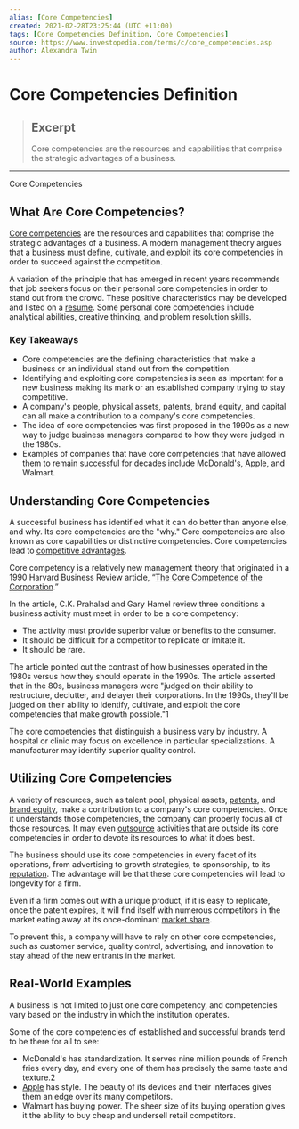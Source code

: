 ```yaml
---
alias: [Core Competencies]
created: 2021-02-28T23:25:44 (UTC +11:00)
tags: [Core Competencies Definition, Core Competencies]
source: https://www.investopedia.com/terms/c/core_competencies.asp
author: Alexandra Twin
---
```


# Core Competencies Definition

> ## Excerpt
> Core competencies are the resources and capabilities that comprise the strategic advantages of a business.

---

Core Competencies
## What Are Core Competencies?

[Core competencies](https://www.investopedia.com/terms/c/core-competency.asp) are the resources and capabilities that comprise the strategic advantages of a business. A modern management theory argues that a business must define, cultivate, and exploit its core competencies in order to succeed against the competition.

A variation of the principle that has emerged in recent years recommends that job seekers focus on their personal core competencies in order to stand out from the crowd. These positive characteristics may be developed and listed on a [resume](https://www.investopedia.com/articles/financialcareers/10/investment-banking-resume.asp). Some personal core competencies include analytical abilities, creative thinking, and problem resolution skills.

### Key Takeaways

-   Core competencies are the defining characteristics that make a business or an individual stand out from the competition.
-   Identifying and exploiting core competencies is seen as important for a new business making its mark or an established company trying to stay competitive.
-   A company's people, physical assets, patents, brand equity, and capital can all make a contribution to a company's core competencies.
-   The idea of core competencies was first proposed in the 1990s as a new way to judge business managers compared to how they were judged in the 1980s.
-   Examples of companies that have core competencies that have allowed them to remain successful for decades include McDonald's, Apple, and Walmart.

## Understanding Core Competencies

A successful business has identified what it can do better than anyone else, and why. Its core competencies are the "why." Core competencies are also known as core capabilities or distinctive competencies. Core competencies lead to [competitive advantages](https://www.investopedia.com/terms/c/competitive_advantage.asp).

Core competency is a relatively new management theory that originated in a 1990 Harvard Business Review article, “[The Core Competence of the Corporation](http://www.personal.psu.edu/kkm11/files/HandP_Core%20Competence%20of%20the%20organization.pdf).”

In the article, C.K. Prahalad and Gary Hamel review three conditions a business activity must meet in order to be a core competency:

-   The activity must provide superior value or benefits to the consumer.
-   It should be difficult for a competitor to replicate or imitate it.
-   It should be rare.

The article pointed out the contrast of how businesses operated in the 1980s versus how they should operate in the 1990s. The article asserted that in the 80s, business managers were "judged on their ability to restructure, declutter, and delayer their corporations. In the 1990s, they'll be judged on their ability to identify, cultivate, and exploit the core competencies that make growth possible."1

The core competencies that distinguish a business vary by industry. A hospital or clinic may focus on excellence in particular specializations. A manufacturer may identify superior quality control.

## Utilizing Core Competencies

A variety of resources, such as talent pool, physical assets, [patents](https://www.investopedia.com/terms/p/patent.asp), and [brand equity](https://www.investopedia.com/terms/b/brandequity.asp), make a contribution to a company's core competencies. Once it understands those competencies, the company can properly focus all of those resources. It may even [outsource](https://www.investopedia.com/terms/o/outsourcing.asp) activities that are outside its core competencies in order to devote its resources to what it does best.

The business should use its core competencies in every facet of its operations, from advertising to growth strategies, to sponsorship, to its [reputation](https://www.investopedia.com/terms/r/reputational-risk.asp). The advantage will be that these core competencies will lead to longevity for a firm.

Even if a firm comes out with a unique product, if it is easy to replicate, once the patent expires, it will find itself with numerous competitors in the market eating away at its once-dominant [market share](https://www.investopedia.com/terms/m/marketshare.asp).

To prevent this, a company will have to rely on other core competencies, such as customer service, quality control, advertising, and innovation to stay ahead of the new entrants in the market.

## Real-World Examples

A business is not limited to just one core competency, and competencies vary based on the industry in which the institution operates.

Some of the core competencies of established and successful brands tend to be there for all to see:

-   McDonald's has standardization. It serves nine million pounds of French fries every day, and every one of them has precisely the same taste and texture.2
-   [Apple](https://www.investopedia.com/articles/investing/090315/10-major-companies-tied-apple-supply-chain.asp) has style. The beauty of its devices and their interfaces gives them an edge over its many competitors.
-   Walmart has buying power. The sheer size of its buying operation gives it the ability to buy cheap and undersell retail competitors.
